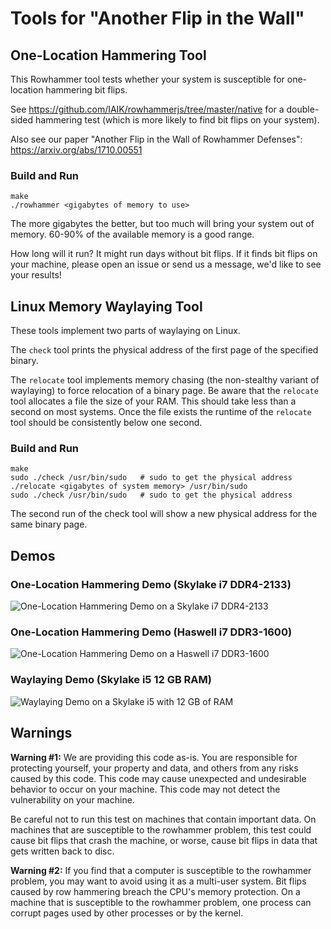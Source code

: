 # Tools for "Another Flip in the Wall"

## One-Location Hammering Tool

This Rowhammer tool tests whether your system is susceptible for one-location hammering bit flips.

See https://github.com/IAIK/rowhammerjs/tree/master/native for a double-sided hammering test (which is more likely to find bit flips on your system).

Also see our paper "Another Flip in the Wall of Rowhammer Defenses": https://arxiv.org/abs/1710.00551

### Build and Run

```
make
./rowhammer <gigabytes of memory to use>
```

The more gigabytes the better, but too much will bring your system out of memory.
60-90% of the available memory is a good range.

How long will it run? It might run days without bit flips. If it finds bit flips on your machine, please open an issue or send us a message, we'd like to see your results!

## Linux Memory Waylaying Tool

These tools implement two parts of waylaying on Linux.

The `check` tool prints the physical address of the first page of the specified binary.

The `relocate` tool implements memory chasing (the non-stealthy variant of waylaying) to force relocation of a binary page.
Be aware that the `relocate` tool allocates a file the size of your RAM. This should take less than a second on most systems.
Once the file exists the runtime of the `relocate` tool should be consistently below one second.

### Build and Run

```
make
sudo ./check /usr/bin/sudo   # sudo to get the physical address
./relocate <gigabytes of system memory> /usr/bin/sudo
sudo ./check /usr/bin/sudo   # sudo to get the physical address
```

The second run of the check tool will show a new physical address for the same binary page.

## Demos

### One-Location Hammering Demo (Skylake i7 DDR4-2133)

![One-Location Hammering Demo on a Skylake i7 DDR4-2133](https://raw.githubusercontent.com/IAIK/flipfloyd/master/lab05.gif)

### One-Location Hammering Demo (Haswell i7 DDR3-1600)

![One-Location Hammering Demo on a Haswell i7 DDR3-1600](https://raw.githubusercontent.com/IAIK/flipfloyd/master/lab02.gif)

### Waylaying Demo (Skylake i5 12 GB RAM)

![Waylaying Demo on a Skylake i5 with 12 GB of RAM](https://raw.githubusercontent.com/IAIK/flipfloyd/master/waylaying.gif)

## Warnings

**Warning #1:** We are providing this code as-is.  You are responsible
for protecting yourself, your property and data, and others from any
risks caused by this code.  This code may cause unexpected and
undesirable behavior to occur on your machine.  This code may not
detect the vulnerability on your machine.

Be careful not to run this test on machines that contain important
data.  On machines that are susceptible to the rowhammer problem, this
test could cause bit flips that crash the machine, or worse, cause bit
flips in data that gets written back to disc.

**Warning #2:** If you find that a computer is susceptible to the
rowhammer problem, you may want to avoid using it as a multi-user
system.  Bit flips caused by row hammering breach the CPU's memory
protection.  On a machine that is susceptible to the rowhammer
problem, one process can corrupt pages used by other processes or by
the kernel.

